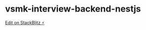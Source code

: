 # vsmk-interview-backend-nestjs

[Edit on StackBlitz ⚡️](https://stackblitz.com/edit/nestjs-typescript-starter-yhtgub)